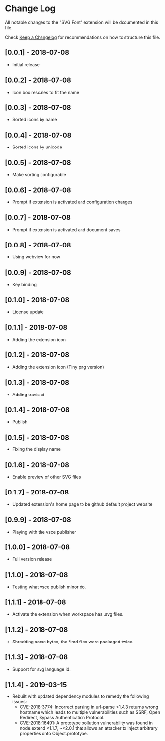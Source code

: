 # Change Log
All notable changes to the "SVG Font" extension will be documented in this file.

Check [Keep a Changelog](http://keepachangelog.com/) for recommendations on how to structure this file.

## [0.0.1] - 2018-07-08
- Initial release

## [0.0.2] - 2018-07-08
- Icon box rescales to fit the name

## [0.0.3] - 2018-07-08
- Sorted icons by name

## [0.0.4] - 2018-07-08
- Sorted icons by unicode

## [0.0.5] - 2018-07-08
- Make sorting configurable

## [0.0.6] - 2018-07-08
- Prompt if extension is activated and configuration changes

## [0.0.7] - 2018-07-08
- Prompt if extension is activated and document saves

## [0.0.8] - 2018-07-08
- Using webview for now

## [0.0.9] - 2018-07-08
- Key binding

## [0.1.0] - 2018-07-08
- License update

## [0.1.1] - 2018-07-08
- Adding the extension icon

## [0.1.2] - 2018-07-08
- Adding the extension icon (Tiny png version)

## [0.1.3] - 2018-07-08
- Adding travis ci

## [0.1.4] - 2018-07-08
- Publish

## [0.1.5] - 2018-07-08
- Fixing the display name

## [0.1.6] - 2018-07-08
- Enable preview of other SVG files

## [0.1.7] - 2018-07-08
- Updated extension's home page to be github default project website 

## [0.9.9] - 2018-07-08
- Playing with the vsce publisher

## [1.0.0] - 2018-07-08
- Full version release

## [1.1.0] - 2018-07-08
- Testing what vsce publish minor do.

## [1.1.1] - 2018-07-08
- Activate the extension when workspace has .svg files.

## [1.1.2] - 2018-07-08
- Shredding some bytes, the *.md files were packaged twice.

## [1.1.3] - 2018-07-08
- Support for svg language id.

## [1.1.4] - 2019-03-15
- Rebuilt with updated dependency modules to remedy the following issues:
  - [CVE-2018-3774](https://nvd.nist.gov/vuln/detail/CVE-2018-3774): Incorrect parsing in url-parse <1.4.3 returns wrong hostname which leads to multiple vulnerabilities such as SSRF, Open Redirect, Bypass Authentication Protocol.
  - [CVE-2018-16491](https://nvd.nist.gov/vuln/detail/CVE-2018-16491): A prototype pollution vulnerability was found in node.extend <1.1.7, ~<2.0.1 that allows an attacker to inject arbitrary properties onto Object.prototype.
